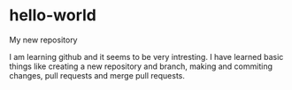 # hello-world
My new repository


I am learning github and it seems to be very intresting.
I have learned basic things like creating a new repository and branch, making and commiting changes, pull requests and merge pull requests. 
